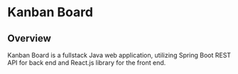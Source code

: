 # Kanban Board

## Overview
Kanban Board is a fullstack Java web application, utilizing Spring Boot REST API for back end and React.js library for the front end.


